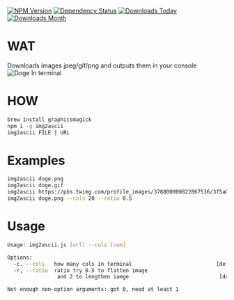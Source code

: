 [![NPM Version](https://badge.fury.io/js/img2ascii.svg)](https://badge.fury.io/js/img2ascii)
[![Dependency Status](https://david-dm.org/syzer/img2ascii.svg)](https://david-dm.org/syzer/img2ascii)
[![Downloads Today](https://img.shields.io/npm/dt/img2ascii.svg)](https://badge.fury.io/js/img2ascii)
[![Downloads Month](https://img.shields.io/npm/dm/img2ascii.svg)](https://badge.fury.io/js/img2ascii)

# WAT
Downloads images jpeg/gif/png and outputs them in your console
![Doge In terminal](https://raw.githubusercontent.com/syzer/img2ascii/master/doge.png)

# HOW
```bash
brew install graphicsmagick
npm i -g img2ascii
img2ascii FILE | URL
```
# Examples
```bash
img2ascii doge.png
img2ascii doge.gif
img2ascii https://pbs.twimg.com/profile_images/378800000822867536/3f5a00acf72df93528b6bb7cd0a4fd0c.jpeg
img2ascii doge.png --cols 20 --ratio 0.5
```


# Usage
```bash
Usage: img2ascii.js [url] --cols [num]

Options:
  -c, --cols   how many cols in terminal                           [default: 80]
  -r, --ratio  ratio try 0.5 to flatten image
                and 2 to lengthen iamge                             [default: 1]

Not enough non-option arguments: got 0, need at least 1
```
